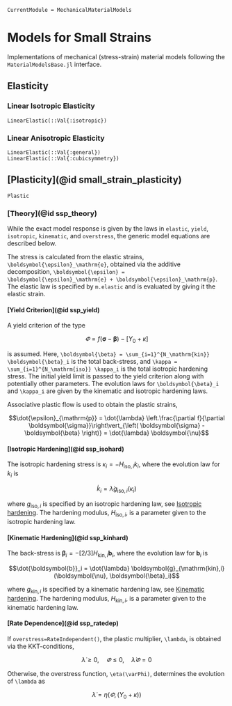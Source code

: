 ```@meta
CurrentModule = MechanicalMaterialModels
```
# Models for Small Strains
Implementations of mechanical (stress-strain) material models following 
the `MaterialModelsBase.jl` interface. 


## Elasticity
### Linear Isotropic Elasticity
```@docs 
LinearElastic(::Val{:isotropic})
```

### Linear Anisotropic Elasticity
```@docs 
LinearElastic(::Val{:general})
LinearElastic(::Val{:cubicsymmetry})
```

## [Plasticity](@id small_strain_plasticity)
```@docs
Plastic
```

### [Theory](@id ssp_theory)
While the exact model response is given by the laws in `elastic`, `yield`, `isotropic`, `kinematic`, and `overstress`,
the generic model equations are described below. 

The stress is calculated from the elastic strains, ``\boldsymbol{\epsilon}_\mathrm{e}``, obtained via the 
additive decomposition, ``\boldsymbol{\epsilon} = \boldsymbol{\epsilon}_\mathrm{e} + \boldsymbol{\epsilon}_\mathrm{p}``. 
The elastic law is specified by `m.elastic` and is evaluated by giving it the elastic strain. 

#### [Yield Criterion](@id ssp_yield)
A yield criterion of the type 
```math
\varPhi = f\left( \boldsymbol{\sigma} - \boldsymbol{\beta} \right) - \left[Y_0 + \kappa\right]
```
is assumed. Here, ``\boldsymbol{\beta} = \sum_{i=1}^{N_\mathrm{kin}} \boldsymbol{\beta}_i`` is the total back-stress, 
and ``\kappa = \sum_{i=1}^{N_\mathrm{iso}} \kappa_i`` is the total isotropic hardening stress. The initial yield limit 
is passed to the yield criterion along with potentially other parameters. 
The evolution laws for ``\boldsymbol{\beta}_i`` and ``\kappa_i`` are given by the kinematic and isotropic hardening laws.

Associative plastic flow is used to obtain the plastic strains,
```math
\dot{\epsilon}_{\mathrm{p}} = \dot{\lambda} \left.\frac{\partial f}{\partial \boldsymbol{\sigma}}\right\vert_{\left( \boldsymbol{\sigma} - \boldsymbol{\beta} \right)}
= \dot{\lambda} \boldsymbol{\nu}
```

#### [Isotropic Hardening](@id ssp_isohard)
The isotropic hardening stress is $\kappa_i = -H_{\mathrm{iso},i} k_i$, where the evolution law for $k_i$ is
```math
\dot{k}_i = \dot{\lambda} g_{\mathrm{iso},i}(\kappa_i)
```
where $g_{\mathrm{iso},i}$ is specified by an isotropic hardening law, see [Isotropic hardening](@ref). The hardening modulus, $H_{\mathrm{iso},i}$, is a parameter given to the isotropic hardening law. 

#### [Kinematic Hardening](@id ssp_kinhard)
The back-stress is $\boldsymbol{\beta}_i = - [2/3]H_{\mathrm{kin},i} \boldsymbol{b}_i$, where the evolution law for $\boldsymbol{b}_i$ is
```math
\dot{\boldsymbol{b}}_i = \dot{\lambda} \boldsymbol{g}_{\mathrm{kin},i}(\boldsymbol{\nu}, \boldsymbol{\beta}_i)
```
where $g_{\mathrm{kin},i}$ is specified by a kinematic hardening law, see  [Kinematic hardening](@ref). The hardening modulus, $H_{\mathrm{kin},i}$, is a parameter given to the kinematic hardening law. 

#### [Rate Dependence](@id ssp_ratedep)
If `overstress=RateIndependent()`, the plastic multiplier, ``\lambda``, is obtained via the KKT-conditions,
```math
\dot{\lambda} \geq 0, \quad \varPhi \leq 0, \quad \dot{\lambda}\varPhi = 0
```
Otherwise, the overstress function, ``\eta(\varPhi)``, determines the evolution of ``\lambda`` as 
```math
\dot{\lambda} = \eta(\varPhi, (Y_0 + \kappa))
```
